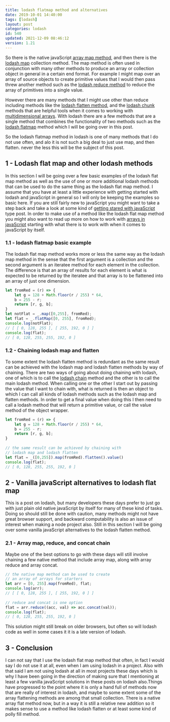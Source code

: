 ```yaml
---
title: lodash flatmap method and alternatives
date: 2019-10-01 14:40:00
tags: [lodash]
layout: post
categories: lodash
id: 540
updated: 2021-12-09 08:46:12
version: 1.21
---
```


So there is the native javaScript [array map method](/2020/06/16/js-array-map/), and then there is the [lodash map](/2018/02/02/lodash_map/) collection method. The map method is often used in conjunction with many other methods to produce an array or collection object in general in a certain end format. For example I might map over an array of source objects to create primitive values that I would then pass threw another method such as the [lodash reduce method](/2018/07/25/lodash_reduce/) to reduce the array of primitives into a single value. 

However there are many methods that I might use other than reduce including methods like the [lodash flatten method](/2018/08/12/lodash_flatten/), and the [lodash chunk](/2017/09/13/lodash-chunk/) methods that are helpful tools when it comes to working with [multidimensional arrays](/2020/03/31/js-array-multidimensional/). With lodash there are a few methods that are a single method that combines the functionality of two methods such as the [lodash flatmap](https://lodash.com/docs/4.17.15#flatMap) method which I will be going over in this post.

So the lodash flatmap method in lodash is one of many methods that I do not use often, and alo it is not such a big deal to just use map, and then flatten. never the less this will be the subject of this post.

<!-- more -->

## 1 - Lodash flat map and other lodash methods

In this section I will be going over a few basic examples of the lodash flat map method as well as the use of one or more additional lodash methods that can be used to do the same thing as the lodash flat map method. I assume that you have at least a little experience with getting started with lodash and javaScript in general so I will only be keeping the examples so basic here. If you are still fairly new to javaScript you might want to take a step back and take a look at some kind of [getting stared with javaScript](/2018/11/27/js-getting-started/) type post. In order to make use of a method like the lodash flat map method you might also want to read up more on how to work with [arrays in javaScript](/2018/12/10/js-array/) starting with what there is to work with when it comes to javaScript by itself.

### 1.1 - lodash flatmap basic example

The lodash flat map method works more or less the same way as the lodash map method in the sense that the first argument is a collection and the second argument is an iteratee method for each element in the collection. The difference is that an array of results for each element is what is expected to be returned by the iteratee and that array is to be flattened into an array of just one dimension.

```js
let fromRed = (r) => {
    let g = 128 + Math.floor(r / 255) * 64,
    b = 255 - r;
    return [r, g, b];
}
let notFlat = _.map([0,255], fromRed);
let flat = _.flatMap([0, 255], fromRed);
console.log(notFlat);
// [ [ 0, 128, 255 ], [ 255, 192, 0 ] ]
console.log(flat);
// [ 0, 128, 255, 255, 192, 0 ]
```

### 1.2 - Chaining lodash map and flatten

To some extent the lodash flatten method is redundant as the same result can be achieved with the lodash map and lodash flatten methods by way of chaining. There are two ways of going about doing chaining with lodash, one of which is to call the [lodash chain](/2018/11/11/lodash_chain/) method and the other is to call the main lodash method. When calling one or the other I start out by passing the value that I want to chain with, what is returned is then an object to which I can call all kinds of lodash methods such as the lodash map and flatten methods. In order to get a final value when doing this I then need to call a lodash method that will return a primitive value, or call the value method of the object wrapper.

```js
let fromRed = (r) => {
    let g = 128 + Math.floor(r / 255) * 64,
    b = 255 - r;
    return [r, g, b];
}
 
// the same result can be achieved by chaining with
// lodash map and lodash flatten
let flat = _([0,255]).map(fromRed).flatten().value()
console.log(flat);
// [ 0, 128, 255, 255, 192, 0 ]
```

## 2 - Vanilla javaScript alternatives to lodash flat map

This is a post on lodash, but many developers these days prefer to just go with just plain old native javaScript by itself for many of these kind of tasks. Doing so should still be done with caution, many methods might not have great browser support, and backward computability is also an issue of interest when making a node project also. Still in this section I will be going over some vanilla javaScript alternatives to the lodash flatten method.

### 2.1 - Array map, reduce, and concat chain

Maybe one of the best options to go with these days will still involve chaining a few native method that include array map, along with array reduce and array concat.

```js
// the native map method can be used to create
// an array of arrays for starters
let arr = [0, 255].map(fromRed), flat;
console.log(arr);
// [ [ 0, 128, 255 ], [ 255, 192, 0 ] ]
 
// reduce and concat is one option
flat = arr.reduce((acc, val) => acc.concat(val));
console.log(flat);
// [ 0, 128, 255, 255, 192, 0 ]
```

This solution might still break on older browsers, but often so will lodash code as well in some cases it it is a late version of lodash.

## 3 - Conclusion

I can not say that I use the lodash flat map method that often, in fact I would say I do not use it at all, even when I am using lodash in a project. Also with that said I am not using lodash at all in most projects these days which is why I have been going in the direction of making sure that I mentioning at least a few vanilla javaScript solutions in these posts on lodash also.Things have progressed to the point where it is only a hand full of methods now that are really of interest in lodash, and maybe to some extent some of the array flattening methods are among that small collection. There is a native array flat method now, but in a way it is still a relative new addition so it makes sense to use a method like lodash flatten or at least some kind of polly fill method.

